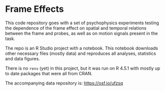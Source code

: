 # Frame Effects

This code repository goes with a set of psychophysics experiments testing the dependence of the frame effect on spatial and temporal relations between the frame and probes, as well as on motion signals present in the task.

The repo is an R Studio project with a notebook. This notebook downloads other necessary files (mostly data) and reproduces all analyses, statistics and data figures.

There is no `renv` (yet) in this project, but it was run on R 4.5.1 with mostly up to date packages that were all from CRAN.

The accompanying data repository is: <https://osf.io/ufzsq>